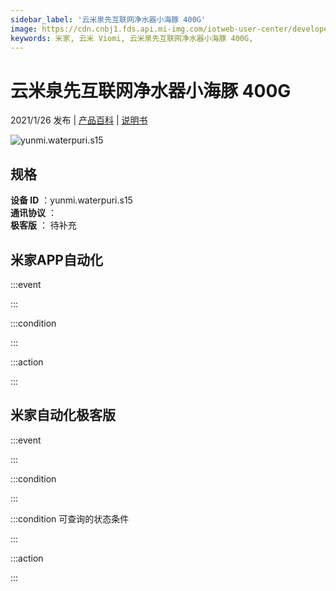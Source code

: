 ```yaml
---
sidebar_label: '云米泉先互联网净水器小海豚 400G'
image: https://cdn.cnbj1.fds.api.mi-img.com/iotweb-user-center/developer_1679071455176dmnSJTRL.png?GalaxyAccessKeyId=AKVGLQWBOVIRQ3XLEW&Expires=9223372036854775807&Signature=S4RJHBg7WbDfbGOiwZnCvyrgpN8=
keywords: 米家, 云米 Viomi, 云米泉先互联网净水器小海豚 400G, 
---
```

# 云米泉先互联网净水器小海豚 400G

2021/1/26 发布 | [产品百科](https://home.mi.com/webapp/content/baike/product/index.html?model=yunmi.waterpuri.s15/) | [说明书](https://home.mi.com/views/introduction.html?model=yunmi.waterpuri.s15&region=cn)

![yunmi.waterpuri.s15](https://cdn.cnbj1.fds.api.mi-img.com/iotweb-user-center/developer_1679071455176dmnSJTRL.png?GalaxyAccessKeyId=AKVGLQWBOVIRQ3XLEW&Expires=9223372036854775807&Signature=S4RJHBg7WbDfbGOiwZnCvyrgpN8=)

## 规格  
> 
**设备 ID** ：yunmi.waterpuri.s15  
**通讯协议** ：  
**极客版**  ： 待补充 


## 米家APP自动化  

:::event  

:::

:::condition  

:::

:::action   

:::

## 米家自动化极客版  

:::event  

:::

:::condition  

:::

:::condition 可查询的状态条件  

:::

:::action  

:::

        
